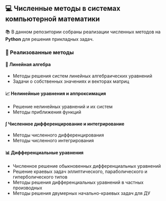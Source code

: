 ## 💻 Численные методы в системах компьютерной математики

📚 В данном репозитории собраны реализации численных методов на **Python** для решения прикладных задач.

### 🎯 Реализованные методы

#### 🔢 Линейная алгебра
- Методы решения систем линейных алгебраических уравнений
- Задачи о собственных значениях и векторах матриц

#### 📈 Нелинейные уравнения и аппроксимация
- Решение нелинейных уравнений и их систем
- Методы приближения функций

#### ∫ Численное дифференцирование и интегрирование
- Методы численного дифференцирования
- Методы численного интегрирования

#### 📊 Дифференциальные уравнения
- Численное решение обыкновенных дифференциальных уравнений
- Решение краевых задач эллиптического, параболического и гиперболического типов
- Методы решения дифференциальных уравнений в частных производных
- Методы решения двумерных начально-краевых задач для ДУ
